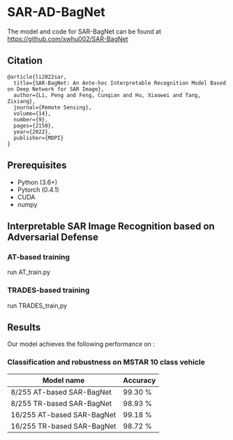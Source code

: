 # SAR-AD-BagNet
  The model and code for SAR-BagNet can be found at https://github.com/xwhu002/SAR-BagNet
## Citation
```
@article{li2022sar,
  title={SAR-BagNet: An Ante-hoc Interpretable Recognition Model Based on Deep Network for SAR Image},
  author={Li, Peng and Feng, Cunqian and Hu, Xiaowei and Tang, Zixiang},
  journal={Remote Sensing},
  volume={14},
  number={9},
  pages={2150},
  year={2022},
  publisher={MDPI}
}
```

## Prerequisites
* Python (3.6+)
* Pytorch (0.4.1)
* CUDA
* numpy

## Interpretable SAR Image Recognition based on Adversarial Defense

### AT-based training
run AT_train.py

### TRADES-based training

run TRADES_train,py

## Results

Our model achieves the following performance on :

### Classification and robustness on MSTAR 10 class vehicle

| Model name         |    Accuracy     | 
| ------------------ |---------------- |
| 8/255 AT-based SAR-BagNet     |    99.30 %      | 
| 8/255 TR-based SAR-BagNet     |    98.93 %      | 
| 16/255 AT-based SAR-BagNet    |    99.18 %      | 
| 16/255 TR-based SAR-BagNet    |    98.72 %      |

 
